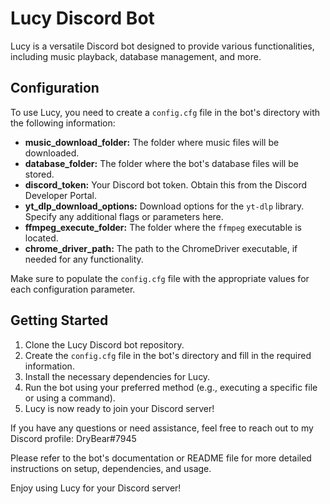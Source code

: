 # Lucy Discord Bot

Lucy is a versatile Discord bot designed to provide various functionalities, including music playback, database management, and more.

## Configuration

To use Lucy, you need to create a `config.cfg` file in the bot's directory with the following information:

- **music_download_folder:** The folder where music files will be downloaded.
- **database_folder:** The folder where the bot's database files will be stored.
- **discord_token:** Your Discord bot token. Obtain this from the Discord Developer Portal.
- **yt_dlp_download_options:** Download options for the `yt-dlp` library. Specify any additional flags or parameters here.
- **ffmpeg_execute_folder:** The folder where the `ffmpeg` executable is located.
- **chrome_driver_path:** The path to the ChromeDriver executable, if needed for any functionality.

Make sure to populate the `config.cfg` file with the appropriate values for each configuration parameter.

## Getting Started

1. Clone the Lucy Discord bot repository.
2. Create the `config.cfg` file in the bot's directory and fill in the required information.
3. Install the necessary dependencies for Lucy.
4. Run the bot using your preferred method (e.g., executing a specific file or using a command).
5. Lucy is now ready to join your Discord server!

If you have any questions or need assistance, feel free to reach out to my Discord profile: DryBear#7945

Please refer to the bot's documentation or README file for more detailed instructions on setup, dependencies, and usage.

Enjoy using Lucy for your Discord server!

